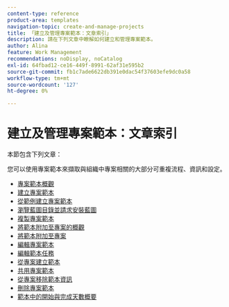 ```yaml
---
content-type: reference
product-area: templates
navigation-topic: create-and-manage-projects
title: 「建立及管理專案範本：文章索引」
description: 請在下列文章中瞭解如何建立和管理專案範本。
author: Alina
feature: Work Management
recommendations: noDisplay, noCatalog
exl-id: 64fbad12-ce16-449f-8991-62af31e595b2
source-git-commit: fb1c7ade6622db391e0dac54f37603efe9dc0a58
workflow-type: tm+mt
source-wordcount: '127'
ht-degree: 0%

---
```


# 建立及管理專案範本：文章索引

本節包含下列文章：

您可以使用專案範本來擷取與組織中專案相關的大部分可重複流程、資訊和設定。

* [專案範本概觀](../../../manage-work/projects/create-and-manage-templates/project-template-overview.md)
* [建立專案範本](../../../manage-work/projects/create-and-manage-templates/create-template.md)
* [從範例建立專案範本](../../../manage-work/projects/create-and-manage-templates/create-templates-from-examples.md)
* [瀏覽藍圖目錄並請求安裝藍圖](../../../administration-and-setup/blueprints/browse-catalog.md)
* [複製專案範本](../../../manage-work/projects/create-and-manage-templates/copy-template.md)
* [將範本附加至專案的概觀](../../../manage-work/projects/create-and-manage-templates/attach-template-to-project-overview.md)
* [將範本附加至專案](../../../manage-work/projects/create-and-manage-templates/attach-template-to-project.md)
* [編輯專案範本](../../../manage-work/projects/create-and-manage-templates/edit-templates.md)
* [編輯範本任務](../../../manage-work/projects/create-and-manage-templates/edit-template-task.md)
* [從專案建立範本](../../../manage-work/projects/create-and-manage-templates/create-template-from-project.md)
* [共用專案範本](../../../manage-work/projects/create-and-manage-templates/share-project-template.md)
* [從專案移除範本資訊](../../../manage-work/projects/create-and-manage-templates/remove-template-from-project.md)
* [刪除專案範本](../../../manage-work/projects/create-and-manage-templates/delete-templates.md)
* [範本中的開始與完成天數概要](../../../manage-work/projects/create-and-manage-templates/overview-of-start-completion-day-on-template.md)
